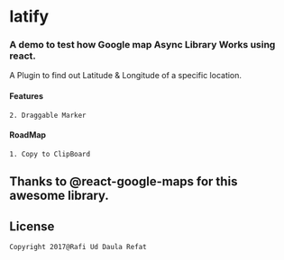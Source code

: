 # latify 

### A demo to test how Google map Async Library Works using react.

A Plugin to find out Latitude & Longitude of a specific location.

#### Features
```1. Autocomplete Place Search
2. Draggable Marker
```
#### RoadMap
```1. Copy to ClipBoard```


## Thanks to @react-google-maps for this awesome library.

## License

```Copyright 2017@Rafi Ud Daula Refat```
